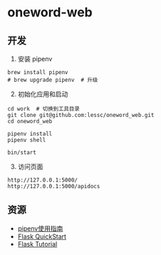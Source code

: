 # oneword-web

## 开发

1. 安装 pipenv

```shell
brew install pipenv
# brew upgrade pipenv  # 升级
```

2. 初始化应用和启动

```shell
cd work  # 切换到工具目录
git clone git@github.com:lessc/oneword_web.git
cd oneword_web

pipenv install
pipenv shell

bin/start
```

3. 访问页面

```shell
http://127.0.0.1:5000/
http://127.0.0.1:5000/apidocs
```

## 资源

- [pipenv使用指南](https://crazygit.wiseturtles.com/2018/01/08/pipenv-tour/)
- [Flask QuickStart](https://flask.palletsprojects.com/en/1.1.x/quickstart/)
- [Flask Tutorial](https://flask.palletsprojects.com/en/1.1.x/tutorial/)